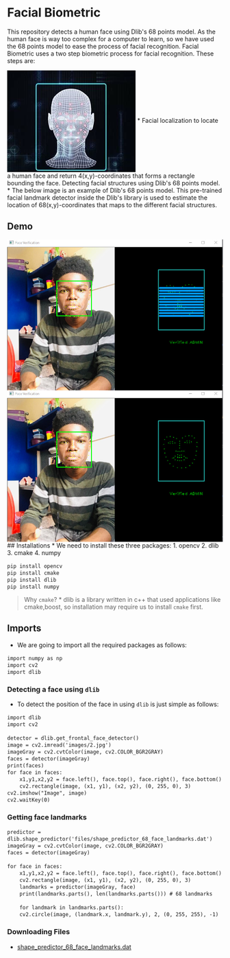 # Facial Biometric
This repository detects a human face using Dlib's 68 points model. As the human face is way too complex for a computer to learn, so we have used the 68 points model to ease the process of facial recognition. Facial Biometric uses a two step biometric process for facial recognition. These steps are:

<img src="https://github.com/CrispenGari/Opencv-Python/blob/main/Facial-biometics/images/localisation1.jpg" align="center"/>
* Facial localization to locate a human face and return 4(x,y)-coordinates that forms a rectangle bounding the face.
Detecting facial structures using Dlib's 68 points model.
* The below image is an example of Dlib's 68 points model. This pre-trained facial landmark detector inside the Dlib's library is used to estimate the location of 68(x,y)-coordinates that maps to the different facial structures.

## Demo
<img src="https://github.com/CrispenGari/Opencv-Python/blob/main/Facial-biometics/images/bandicam%202021-04-10%2020-44-04-067.jpg" align="center"/>
<img src="https://github.com/CrispenGari/Opencv-Python/blob/main/Facial-biometics/images/bandicam%202021-04-10%2020-44-03-597.jpg" align="center"/>
## Installations
* We need to install these three packages:
    1. opencv
    2. dlib
    3. cmake
    4. numpy
    
````shell
pip install opencv
pip install cmake
pip install dlib
pip install numpy
````
> Why `cmake`? 
    * dlib is a library written in c++ that used applications like cmake,boost, so installation may require us to install `cmake` first.

## Imports
* We are going to import all the required packages as follows:

```
import numpy as np
import cv2
import dlib
```
### Detecting a face using `dlib`
* To detect the position of the face in using `dlib` is just simple as follows:

```
import dlib
import cv2

detector = dlib.get_frontal_face_detector()
image = cv2.imread('images/2.jpg')
imageGray = cv2.cvtColor(image, cv2.COLOR_BGR2GRAY)
faces = detector(imageGray)
print(faces)
for face in faces:
    x1,y1,x2,y2 = face.left(), face.top(), face.right(), face.bottom()
    cv2.rectangle(image, (x1, y1), (x2, y2), (0, 255, 0), 3)
cv2.imshow("Image", image)
cv2.waitKey(0)
```
### Getting face landmarks
```
predictor = dlib.shape_predictor('files/shape_predictor_68_face_landmarks.dat')
imageGray = cv2.cvtColor(image, cv2.COLOR_BGR2GRAY)
faces = detector(imageGray)

for face in faces:
    x1,y1,x2,y2 = face.left(), face.top(), face.right(), face.bottom()
    cv2.rectangle(image, (x1, y1), (x2, y2), (0, 255, 0), 3)
    landmarks = predictor(imageGray, face)
    print(landmarks.parts(), len(landmarks.parts())) # 68 landmarks
    
    for landmark in landmarks.parts():
    cv2.circle(image, (landmark.x, landmark.y), 2, (0, 255, 255), -1)
```

### Downloading Files
* [shape_predictor_68_face_landmarks.dat](https://github.com/italojs/facial-landmarks-recognition/blob/master/shape_predictor_68_face_landmarks.dat)